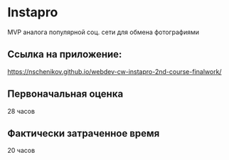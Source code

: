 # Instapro

MVP аналога популярной соц. сети для обмена фотографиями

## Ссылка на приложение:

https://nschenikov.github.io/webdev-cw-instapro-2nd-course-finalwork/

## Первоначальная оценка

28 часов

## Фактически затраченное время

20 часов
